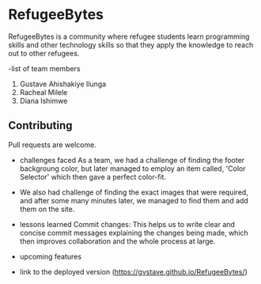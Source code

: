 # RefugeeBytes
RefugeeBytes is a community where refugee students learn programming skills and other technology skills so that they apply the knowledge to reach out to other refugees.

-list of team members
 1. Gustave Ahishakiye Ilunga
 2. Racheal Milele
 3. Diana Ishimwe

## Contributing
Pull requests are welcome.
    
- ⁠challenges faced
  As a team, we had a challenge of finding the footer backgroung color, but later managed to employ an item called, 'Color Selector' which then gave a perfect color-fit.

- We also had challenge of finding the exact images that were required, and after some many minutes later, we managed to find them and add them on the site.
  
- ⁠lessons learned
  Commit changes: This helps us to write clear and concise commit messages explaining the changes being made, which then improves collaboration and the whole process at large.
  
- ⁠upcoming features
  
- ⁠link to the deployed version (https://gvstave.github.io/RefugeeBytes/)
